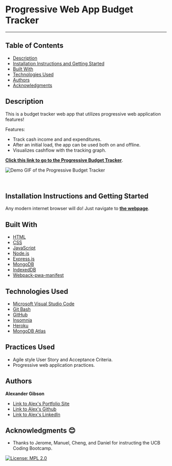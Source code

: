 # Progressive Web App Budget Tracker
  -----------------

## Table of Contents
  - [Description](#Description)
  - [Installation Instructions and Getting Started](#Installation)
  - [Built With](#Built)
  - [Technologies Used](#Technologies)
  - [Authors](#Authors)
  - [Acknowledgments](#Acknowledgments)


## Description
This is a budget tracker web app that utilizes progressive web application features! 

Features:
* Track cash income and and expenditures.
* After an initial load, the app can be used both on and offline.
* Visualizes cashflow with the tracking graph. 

**[Click this link to go to the Progressive Budget Tracker](https://fast-dusk-57055.herokuapp.com/)**.

![Demo GIF of the Progressive Budget Tracker](./images/progressive-budget-demo.gif)

 <br />


## Installation Instructions and Getting Started
Any modern internet browser will do! Just navigate to **[the webpage](https://fast-dusk-57055.herokuapp.com/)**.


## Built With

* [HTML](https://developer.mozilla.org/en-US/docs/Web/HTML)
* [CSS](https://developer.mozilla.org/en-US/docs/Web/CSS)
* [JavaScript](https://developer.mozilla.org/en-US/docs/Web/JavaScript)
* [Node.js](https://nodejs.org/en/)
* [Express.js](https://expressjs.com/)
* [MongoDB](https://www.mongodb.com/)
* [IndexedDB](https://developer.mozilla.org/en-US/docs/Web/API/IndexedDB_API)
* [Webpack-pwa-manifest](https://www.npmjs.com/package/webpack-pwa-manifest)


## Technologies Used
* [Microsoft Visual Studio Code](https://code.visualstudio.com/)
* [Git Bash](https://git-scm.com/downloads)
* [GitHub](https://github.com/)
* [Insomnia](https://insomnia.rest/)
* [Heroku](https://www.heroku.com/)
* [MongoDB Atlas](https://www.mongodb.com/atlas/database)

## Practices Used
* Agile style User Story and Acceptance Criteria.
* Progressive web application practices. 

## Authors
**Alexander Gibson** 

- [Link to Alex's Portfolio Site](https://argibson02.github.io/Professional-Portfolio-3/)
- [Link to Alex's Github](https://github.com/argibson02)
- [Link to Alex's LinkedIn](www.linkedin.com/in/alexander-gibson-1b0bb6105)


## Acknowledgments 😊
- Thanks to Jerome, Manuel, Cheng, and Daniel for instructing the UCB Coding Bootcamp.


[![License: MPL 2.0](https://img.shields.io/badge/License-MPL%202.0-brightgreen.svg)](https://opensource.org/licenses/MPL-2.0)